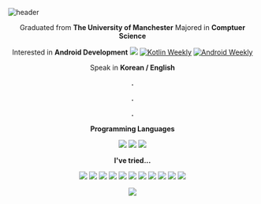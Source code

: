 ![header](https://capsule-render.vercel.app/api?type=wave&color=auto&height=300&section=header&text=Taehee's%20Repo&fontSize=90)

<p align="center">Graduated from <b>The University of Manchester</b> Majored in <b>Comptuer Science</b></p>
<p align="center"> Interested in <b>Android Development</b> <img src="https://img.shields.io/badge/android-3DDC84?style=flat&logo=android&logoColor=white"/> 
  <a href="https://mailchi.mp/kotlinweekly/kotlin-weekly-279"><img alt="Kotlin Weekly" src="https://skydoves.github.io/badges/kotlin-weekly2.svg"/></a>
  <a href="https://androidweekly.net/issues/issue-495"><img alt="Android Weekly" src="https://skydoves.github.io/badges/android-weekly.svg"/></a></p>
<p align="center"> Speak in <b>Korean / English </b></p>

<p align="center"><b>.</b></p>
<p align="center"><b>.</b></p>
<p align="center"><b>.</b></p>
  
<p align="center"><b> Programming Languages</b></p>
<p align="center">
  <img src="https://img.shields.io/badge/Kotlin-7F52FF?style=flat&logo=kotlin&logoColor=white"/>
  <img src="https://img.shields.io/badge/Java-3776AB?style=flat&logo=java&logoColor=white"/>
  <img src="https://img.shields.io/badge/Python-3776AB?style=flat&logo=python&logoColor=white"/>
</p>

<p align="center"><b>I've tried...</b></p>
<p align="center">
  <img src="https://img.shields.io/badge/Android Studio-3DDC84?style=flat&logo=androidstudio&logoColor=white"/>
  <img src="https://img.shields.io/badge/Firebase-FFCA28?style=flat&logo=firebase&logoColor=white"/>
  <img src="https://img.shields.io/badge/Hilt-0065D3?style=flat&logoColor=white"/>
  <img src="https://img.shields.io/badge/MVVM-4700A3?style=flat&logoColor=white"/>
  <img src="https://img.shields.io/badge/MVP-00B2A5?style=flat&logoColor=white"/>
  <img src="https://img.shields.io/badge/Jetpack Compose-4285F4?style=flat&logo=jetpackcompose&logoColor=white"/>
  <img src="https://img.shields.io/badge/Corutine-13BEF9?style=flat&logoColor=white"/>
  <img src="https://img.shields.io/badge/Retrofit-ECD53F?style=flat&logoColor=white"/>
  <img src="https://img.shields.io/badge/Exo Player-9999FF?style=flat&logoColor=white"/>
  <img src="https://img.shields.io/badge/Glide-F94877?style=flat&logoColor=white"/>
  <img src="https://img.shields.io/badge/Gradle-02303A?style=flat&logo=gradle&logoColor=white"/>
</p>

<p align="center"><img src="https://github-readme-stats.vercel.app/api/top-langs/?username=holrosky&layout=compact"></p>
<!--
**holrosky/holrosky** is a ✨ _special_ ✨ repository because its `README.md` (this file) appears on your GitHub profile.

Here are some ideas to get you started:

- 🔭 I’m currently working on ...
- 🌱 I’m currently learning ...
- 👯 I’m looking to collaborate on ...
- 🤔 I’m looking for help with ...
- 💬 Ask me about ...
- 📫 How to reach me: ...
- 😄 Pronouns: ...
- ⚡ Fun fact: ...
-->
